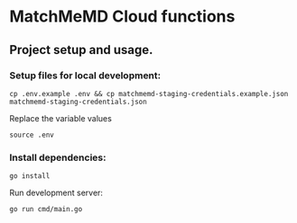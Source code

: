 # MatchMeMD Cloud functions

## Project setup and usage.

### Setup files for local development:

```
cp .env.example .env && cp matchmemd-staging-credentials.example.json matchmemd-staging-credentials.json
```
Replace the variable values

```
source .env
```

### Install dependencies:

```
go install
```

Run development server:

```
go run cmd/main.go
```